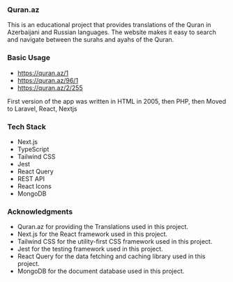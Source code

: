 ### Quran.az

This is an educational project that provides translations of the Quran in Azerbaijani and Russian languages. The website makes it easy to search and navigate between the surahs and ayahs of the Quran.

### Basic Usage

- https://quran.az/1
- https://quran.az/96/1
- https://quran.az/2/255

First version of the app was written in HTML in 2005, then PHP, then Moved to Laravel, React, Nextjs

### Tech Stack

- Next.js
- TypeScript
- Tailwind CSS
- Jest
- React Query
- REST API
- React Icons
- MongoDB

### Acknowledgments

- Quran.az for providing the Translations used in this project.
- Next.js for the React framework used in this project.
- Tailwind CSS for the utility-first CSS framework used in this project.
- Jest for the testing framework used in this project.
- React Query for the data fetching and caching library used in this project.
- MongoDB for the document database used in this project.

